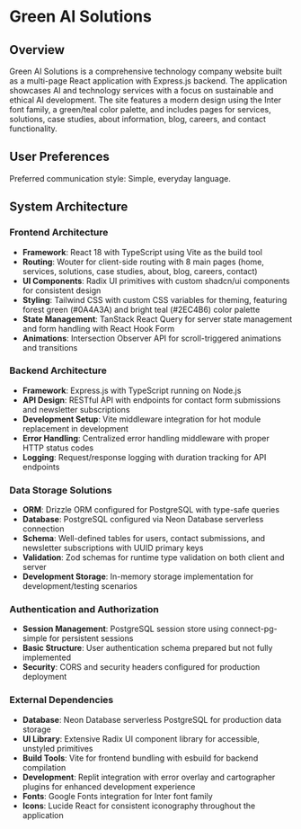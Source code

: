 # Green AI Solutions

## Overview

Green AI Solutions is a comprehensive technology company website built as a multi-page React application with Express.js backend. The application showcases AI and technology services with a focus on sustainable and ethical AI development. The site features a modern design using the Inter font family, a green/teal color palette, and includes pages for services, solutions, case studies, about information, blog, careers, and contact functionality.

## User Preferences

Preferred communication style: Simple, everyday language.

## System Architecture

### Frontend Architecture
- **Framework**: React 18 with TypeScript using Vite as the build tool
- **Routing**: Wouter for client-side routing with 8 main pages (home, services, solutions, case studies, about, blog, careers, contact)
- **UI Components**: Radix UI primitives with custom shadcn/ui components for consistent design
- **Styling**: Tailwind CSS with custom CSS variables for theming, featuring forest green (#0A4A3A) and bright teal (#2EC4B6) color palette
- **State Management**: TanStack React Query for server state management and form handling with React Hook Form
- **Animations**: Intersection Observer API for scroll-triggered animations and transitions

### Backend Architecture
- **Framework**: Express.js with TypeScript running on Node.js
- **API Design**: RESTful API with endpoints for contact form submissions and newsletter subscriptions
- **Development Setup**: Vite middleware integration for hot module replacement in development
- **Error Handling**: Centralized error handling middleware with proper HTTP status codes
- **Logging**: Request/response logging with duration tracking for API endpoints

### Data Storage Solutions
- **ORM**: Drizzle ORM configured for PostgreSQL with type-safe queries
- **Database**: PostgreSQL configured via Neon Database serverless connection
- **Schema**: Well-defined tables for users, contact submissions, and newsletter subscriptions with UUID primary keys
- **Validation**: Zod schemas for runtime type validation on both client and server
- **Development Storage**: In-memory storage implementation for development/testing scenarios

### Authentication and Authorization
- **Session Management**: PostgreSQL session store using connect-pg-simple for persistent sessions
- **Basic Structure**: User authentication schema prepared but not fully implemented
- **Security**: CORS and security headers configured for production deployment

### External Dependencies
- **Database**: Neon Database serverless PostgreSQL for production data storage
- **UI Library**: Extensive Radix UI component library for accessible, unstyled primitives
- **Build Tools**: Vite for frontend bundling with esbuild for backend compilation
- **Development**: Replit integration with error overlay and cartographer plugins for enhanced development experience
- **Fonts**: Google Fonts integration for Inter font family
- **Icons**: Lucide React for consistent iconography throughout the application